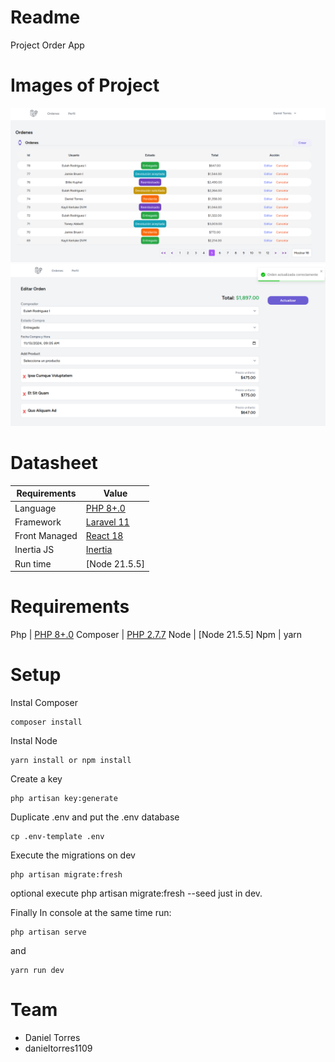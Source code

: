 # Readme  

Project Order App 

# Images of Project
![Orders](docs/image1.png)
![Edit Orders](docs/image2.png)

# Datasheet

Requirements | Value
------------ | -------------
Language | [PHP 8+.0](http://www.php.net)
Framework | [Laravel 11](https://laravel.com/docs/11.x)
Front Managed | [React 18](https://es.react.dev/)
Inertia JS | [Inertia](https://inertiajs.com)
Run time | [Node 21.5.5]

# Requirements
Php | [PHP 8+.0](http://www.php.net)
Composer | [PHP 2.7.7](https://getcomposer.org/)
Node | [Node 21.5.5]
Npm | yarn


# Setup

Instal Composer
```
composer install
```

Instal Node
```
yarn install or npm install
```

Create a key
```
php artisan key:generate
```

Duplicate .env and put the .env database
```
cp .env-template .env
```

Execute the migrations on dev 
```
php artisan migrate:fresh
```

optional execute php artisan migrate:fresh --seed just in dev.


Finally
In console at the same time run:
```
php artisan serve 
```

and
```
yarn run dev
```



# Team
- Daniel Torres
- danieltorres1109



